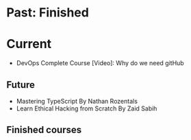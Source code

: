 # Past: Finished

# Current
+ DevOps Complete Course [Video]: Why do we need gitHub


## Future
* Mastering TypeScript By Nathan Rozentals
* Learn Ethical Hacking from Scratch By Zaid Sabih


## Finished courses



